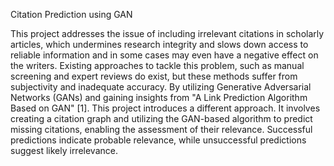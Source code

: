 Citation Prediction using GAN

This project addresses the issue of including irrelevant citations in scholarly articles, which undermines research integrity and slows down access to reliable information and in some cases may even have a negative effect on the writers. Existing approaches to tackle this problem, such as manual screening and expert reviews do exist, but these methods suffer from subjectivity and inadequate accuracy. By utilizing Generative Adversarial Networks (GANs) and gaining insights from "A Link Prediction Algorithm Based on GAN" [1].
This project introduces a different approach. It involves creating a citation graph and utilizing the GAN-based algorithm to predict missing citations, enabling the assessment of their relevance. Successful predictions indicate probable relevance, while unsuccessful predictions suggest likely irrelevance.
